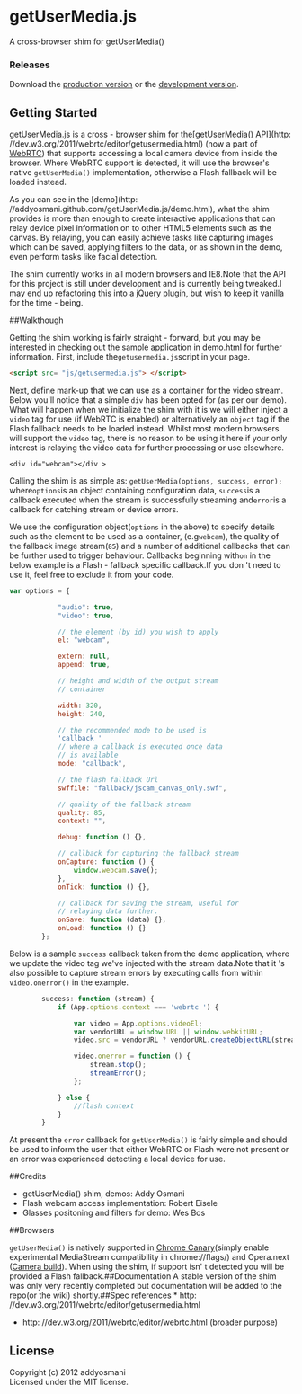 # getUserMedia.js

A cross-browser shim for getUserMedia()

### Releases
Download the [production version][min] or the [development version][max].

[min]: https://raw.github.com/addyosmani/getUserMedia.js/master/dist/getUserMedia.min.js
[max]: https://raw.github.com/addyosmani/getUserMedia.js/master/dist/getUserMedia.js

## Getting Started

getUserMedia.js is a cross - browser shim for the[getUserMedia() API](http: //dev.w3.org/2011/webrtc/editor/getusermedia.html) (now a part of [WebRTC](http://www.webrtc.org/)) that supports accessing a local camera device from inside the browser. Where WebRTC support is detected, it will use the browser's native ```getUserMedia()``` implementation, otherwise a Flash fallback will be loaded instead.

As you can see in the [demo](http: //addyosmani.github.com/getUserMedia.js/demo.html), what the shim provides is more than enough to create interactive applications that can relay device pixel information on to other HTML5 elements such as the canvas. By relaying, you can easily achieve tasks like capturing images which can be saved, applying filters to the data, or as shown in the demo, even perform tasks like facial detection.

The shim currently works in all modern browsers and IE8.Note that the API for this project is still under development and is currently being tweaked.I may end up refactoring this into a jQuery plugin, but wish to keep it vanilla for the time - being.

##Walkthough

Getting the shim working is fairly straight - forward, but you may be interested in checking out the sample application in demo.html for further information. First, include the```getusermedia.js```script in your page.

```html
<script src= "js/getusermedia.js"> </script>
```

Next, define mark-up that we can use as a container for the video stream. Below you'll notice that a simple ```div``` has been opted for (as per our demo). What will happen when we initialize the shim with it is we will either inject a ```video``` tag for use (if WebRTC is enabled) or alternatively an ```object``` tag if the Flash fallback needs to be loaded instead. Whilst most modern browsers will support the ```video``` tag, there is no reason to be using it here if your only interest is relaying the video data for further processing or use elsewhere.

```
<div id="webcam"></div > 
```

Calling the shim is as simple as: ```getUserMedia(options, success, error);``` where```options```is an object containing configuration data, ```success```is a callback executed when the stream is successfully streaming and```error```is a callback for catching stream or device errors.

We use the configuration object(```options``` in the above) to specify details such as the element to be used as a container, (e.g```webcam```), the quality of the fallback image stream(```85```) and a number of additional callbacks that can be further used to trigger behaviour. Callbacks beginning with```on``` in the below example is a Flash - fallback specific callback.If you don 't need to use it, feel free to exclude it from your code. 

```javascript
var options = {

			"audio": true,
			"video": true,

			// the element (by id) you wish to apply
			el: "webcam",

			extern: null,
			append: true,

			// height and width of the output stream
			// container

			width: 320,
			height: 240,

			// the recommended mode to be used is 
			'callback '
			// where a callback is executed once data
			// is available
			mode: "callback",

			// the flash fallback Url
			swffile: "fallback/jscam_canvas_only.swf",

			// quality of the fallback stream
			quality: 85,
			context: "",

			debug: function () {},

			// callback for capturing the fallback stream
			onCapture: function () {
				window.webcam.save();
			},
			onTick: function () {},

			// callback for saving the stream, useful for
			// relaying data further.
			onSave: function (data) {},
			onLoad: function () {}
		};
```

Below is a sample ```success``` callback taken from the demo application, where we update the video tag we've injected with the stream data.Note that it 's also possible to capture stream errors by executing calls from within ```video.onerror()``` in the example.

```javascript
		success: function (stream) {
			if (App.options.context === 'webrtc ') {

				var video = App.options.videoEl;
				var vendorURL = window.URL || window.webkitURL;
				video.src = vendorURL ? vendorURL.createObjectURL(stream) : stream;

				video.onerror = function () {
					stream.stop();
					streamError();
				};

			} else {
				//flash context
			}
		}
```

At present the ```error``` callback for ```getUserMedia()``` is fairly simple and should be used to inform the user that either WebRTC or Flash were not present or an error was experienced detecting a local device for use.

##Credits
* getUserMedia() shim, demos: Addy Osmani
* Flash webcam access implementation: Robert Eisele
* Glasses positoning and filters for demo: Wes Bos

##Browsers

```getUserMedia()``` is natively supported in [Chrome Canary](http://tools.google.com/dlpage/chromesxs)(simply enable experimental MediaStream compatibility in chrome://flags/) and Opera.next ([Camera build](http://snapshot.opera.com/labs/camera/)). When using the shim, if support isn'
t detected you will be provided a Flash fallback.##Documentation
A stable version of the shim was only very recently completed but documentation will be added to the repo(or the wiki) shortly.##Spec references * http: //dev.w3.org/2011/webrtc/editor/getusermedia.html
* http: //dev.w3.org/2011/webrtc/editor/webrtc.html (broader purpose)


## License
Copyright (c) 2012 addyosmani  
Licensed under the MIT license.
